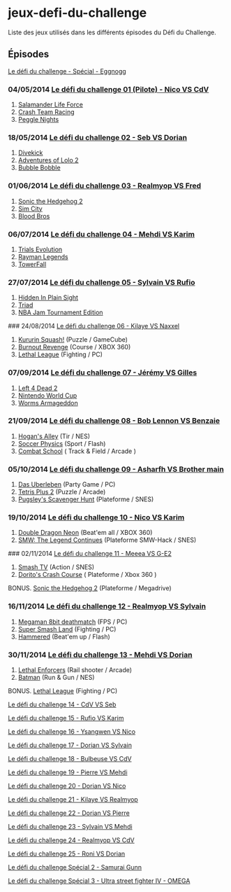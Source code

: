 # jeux-defi-du-challenge

Liste des jeux utilisés dans les différents épisodes du Défi du Challenge.

## Épisodes

[Le défi du challenge - Spécial  - Eggnogg](https://www.youtube.com/watch?v=Zvh6bkhDhEg)


### 04/05/2014 [Le défi du challenge 01 (Pilote) - Nico VS CdV](https://www.youtube.com/watch?v=YsyXkDORsA8)

1. [Salamander Life Force](https://fr.wikipedia.org/wiki/Salamander_%28jeu_vid%C3%A9o%29)
2. [Crash Team Racing](https://fr.wikipedia.org/wiki/Crash_Team_Racing)
3. [Peggle Nights](https://fr.wikipedia.org/wiki/Peggle_Nights)

### 18/05/2014 [Le défi du challenge 02 - Seb VS Dorian](https://www.youtube.com/watch?v=dmZA9AotCAA)

1. [Divekick](https://en.wikipedia.org/wiki/Divekick)
2. [Adventures of Lolo 2](https://fr.wikipedia.org/wiki/Adventures_of_Lolo_2)
3. [Bubble Bobble](https://fr.wikipedia.org/wiki/Bubble_Bobble)

### 01/06/2014 [Le défi du challenge 03 - Realmyop VS Fred](https://www.youtube.com/watch?v=8zICy3swdoQ)

1. [Sonic the Hedgehog 2](https://fr.wikipedia.org/wiki/Sonic_the_Hedgehog_2)
2. [Sim City](https://fr.wikipedia.org/wiki/SimCity_%28jeu_vid%C3%A9o,_1989%29)
3. [Blood Bros](https://fr.wikipedia.org/wiki/Blood_Bros.)

### 06/07/2014 [Le défi du challenge 04 - Mehdi VS Karim](https://www.youtube.com/watch?v=D1e8h6LNUE0)

1. [Trials Evolution](https://fr.wikipedia.org/wiki/Trials_Evolution)
2. [Rayman Legends](https://fr.wikipedia.org/wiki/Rayman_Legends)
3. [TowerFall](https://fr.wikipedia.org/wiki/TowerFall)

### 27/07/2014 [Le défi du challenge 05 - Sylvain VS Rufio](https://www.youtube.com/watch?v=WbTpRAhsJlQ)

1. [Hidden In Plain Sight](http://store.steampowered.com/app/303590/)
2. [Triad](http://auntiepixelante.com/triad/)
3. [NBA Jam Tournament Edition](https://fr.wikipedia.org/wiki/NBA_Jam:_Tournament_Edition)

### 24/08/2014 [Le défi du challenge 06 - Kilaye VS Naxxel](https://www.youtube.com/watch?v=URMAiJFEw2s)

1. [Kururin Squash!](https://en.wikipedia.org/wiki/Kururin_Squash!) (Puzzle / GameCube)
2. [Burnout Revenge](https://fr.wikipedia.org/wiki/Burnout_Revenge) (Course / XBOX 360)
3. [Lethal League](https://fr.wikipedia.org/wiki/Lethal_League) (Fighting / PC)

### 07/09/2014 [Le défi du challenge 07 - Jérémy VS Gilles](https://www.youtube.com/watch?v=G9OFY0eiJSI)

1. [Left 4 Dead 2](https://fr.wikipedia.org/wiki/Left_4_Dead_2)
2. [Nintendo World Cup](https://fr.wikipedia.org/wiki/Nintendo_World_Cup)
3. [Worms Armageddon](https://fr.wikipedia.org/wiki/Worms_Armageddon)

### 21/09/2014 [Le défi du challenge 08 - Bob Lennon VS Benzaie](https://www.youtube.com/watch?v=YWk9Wpnoq6c)

1. [Hogan's Alley](https://fr.wikipedia.org/wiki/Hogan%27s_Alley_%28jeu_vid%C3%A9o%29)  (Tir / NES)
2. [Soccer Physics](http://ottoojala.com/soccerphysics/) (Sport / Flash)
3. [Combat School](https://en.wikipedia.org/wiki/Combat_School) ( Track & Field / Arcade )

### 05/10/2014 [Le défi du challenge 09 - Asharfh VS Brother main](https://www.youtube.com/watch?v=xVO3fnfY6CU)

1. [Das Uberleben](http://www.pixelprospector.com/das-uberleben/) (Party Game / PC)
2. [Tetris Plus 2](https://fr.wikipedia.org/wiki/Tetris_Plus) (Puzzle / Arcade)
3. [Pugsley's Scavenger Hunt](https://fr.wikipedia.org/wiki/The_Addams_Family:_Pugsley%27s_Scavenger_Hunt) (Plateforme / SNES)

### 19/10/2014 [Le défi du challenge 10 - Nico VS Karim](https://www.youtube.com/watch?v=_xV-VF2ZHxA)

1. [Double Dragon Neon](https://fr.wikipedia.org/wiki/Double_Dragon:_Neon) (Beat'em all / XBOX 360)
2. [SMW: The Legend Continues](http://fusoya.eludevisibility.org/lm/dw.html) (Plateforme SMW-Hack / SNES)

### 02/11/2014 [Le défi du challenge 11 - Meeea VS G-E2](https://www.youtube.com/watch?v=C6bC7iAxhB4)

1. [Smash TV](https://fr.wikipedia.org/wiki/Smash_TV_%28jeu_vid%C3%A9o%29) (Action / SNES)
2. [Dorito's Crash Course](https://en.wikipedia.org/wiki/Doritos_Crash_Course) ( Plateforme / Xbox 360 )

BONUS. [Sonic the Hedgehog 2](https://fr.wikipedia.org/wiki/Sonic_the_Hedgehog_2) (Plateforme / Megadrive)

### 16/11/2014 [Le défi du challenge 12 - Realmyop VS Sylvain](https://www.youtube.com/watch?v=Xu4fpFy3V0I)

1. [Megaman 8bit deathmatch](http://cutstuff.net/mm8bdm/) (FPS / PC)
2. [Super Smash Land](http://www.supersmashland.com/) (Fighting / PC)
3. [Hammered](http://www.daviddraws.co.uk/games.html) (Beat'em up / Flash)

### 30/11/2014 [Le défi du challenge 13 - Mehdi VS Dorian](https://www.youtube.com/watch?v=HZN6UjThBOA)

1. [Lethal Enforcers](https://fr.wikipedia.org/wiki/Lethal_Enforcers) (Rail shooter / Arcade)
2. [Batman](https://fr.wikipedia.org/wiki/Batman:_The_Video_Game) (Run & Gun / NES)

BONUS. [Lethal League](https://fr.wikipedia.org/wiki/Lethal_League) (Fighting / PC)

[Le défi du challenge 14 - CdV VS Seb](https://www.youtube.com/watch?v=WZ6PBoL2lDc)

[Le défi du challenge 15 - Rufio VS Karim](https://www.youtube.com/watch?v=d5Kg0iJidzI)

[Le défi du challenge 16 - Ysangwen VS Nico](https://www.youtube.com/watch?v=iQkJZALlqN4)

[Le défi du challenge 17 - Dorian VS Sylvain](https://www.youtube.com/watch?v=THrn0xJXtjY)

[Le défi du challenge 18 - Bulbeuse VS CdV](https://www.youtube.com/watch?v=0--pfNtZ_eY)

[Le défi du challenge 19 - Pierre VS Mehdi](https://www.youtube.com/watch?v=c-SYA7_4044)

[Le défi du challenge 20 - Dorian VS Nico](https://www.youtube.com/watch?v=81ifTiWdOmA)

[Le défi du challenge 21 - Kilaye VS Realmyop](https://www.youtube.com/watch?v=AyC0wiT33pw)

[Le défi du challenge 22 - Dorian VS Pierre](https://www.youtube.com/watch?v=GeR_lYme2NA)

[Le défi du challenge 23 - Sylvain VS Mehdi](https://www.youtube.com/watch?v=2B2sATvxNqI)

[Le défi du challenge 24 - Realmyop VS CdV](https://www.youtube.com/watch?v=xwhZhGycRWE)

[Le défi du challenge 25 - Roni VS Dorian](https://www.youtube.com/watch?v=D7FUJx_dX14)

[Le défi du challenge Spécial 2 - Samurai Gunn](https://www.youtube.com/watch?v=nokxggRp0XA)

[Le défi du challenge Spécial 3 - Ultra street fighter IV  - OMEGA](https://www.youtube.com/watch?v=BNF_0kxJQ_A)



